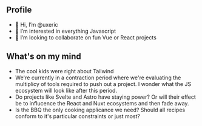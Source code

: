 ## Profile
- 👋 Hi, I’m @uxeric
- 💞️ I’m interested in everything Javascript
- 👀 I’m looking to collaborate on fun Vue or React projects

## What's on my mind
- The cool kids were right about Tailwind
- We're currently in a contraction period where we're evaluating the multiplicy of tools required to push out a project. I wonder what the JS ecosystem will look like after this period.
- Do projects like Svelte and Astro have staying power? Or will their effect be to influcence the React and Nuxt ecosystems and then fade away.
- Is the BBQ the only cooking applicance we need? Should all recipes conform to it's particular constraints or just most?
